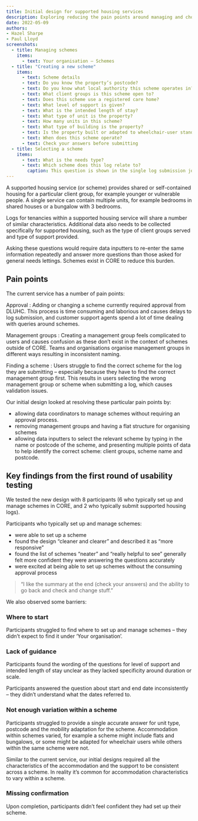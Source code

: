 ```yaml
---
title: Initial design for supported housing services
description: Exploring reducing the pain points around managing and choosing services.
date: 2022-05-09
authors:
- Hazel Sharpe
- Paul Lloyd
screenshots:
  - title: Managing schemes
    items:
      - text: Your organisation – Schemes
  - title: "Creating a new scheme"
    items:
      - text: Scheme details
      - text: Do you know the property’s postcode?
      - text: Do you know what local authority this scheme operates in?
      - text: What client groups is this scheme open to?
      - text: Does this scheme use a registered care home?
      - text: What level of support is given?
      - text: What is the intended length of stay?
      - text: What type of unit is the property?
      - text: How many units in this scheme?
      - text: What type of building is the property?
      - text: Is the property built or adapted to wheelchair-user standards
      - text: When does this scheme operate?
      - text: Check your answers before submitting
  - title: Selecting a scheme
    items:
      - text: What is the needs type?
      - text: Which scheme does this log relate to?
        caption: This question is shown in the single log submission journey if the data inputter selects ‘Supported housing’ for the needs type.
---
```


A supported housing service (or scheme) provides shared or self-contained housing for a particular client group, for example younger or vulnerable people. A single service can contain multiple units, for example bedrooms in shared houses or a bungalow with 3 bedrooms.

Logs for tenancies within a supported housing service will share a number of similar characteristics. Additional data also needs to be collected specifically for supported housing, such as the type of client groups served and type of support provided.

Asking these questions would require data inputters to re-enter the same information repeatedly and answer more questions than those asked for general needs lettings. Schemes exist in CORE to reduce this burden.

## Pain points

The current service has a number of pain points:

Approval
: Adding or changing a scheme currently required approval from DLUHC. This process is time consuming and laborious and causes delays to log submission, and customer support agents spend a lot of time dealing with queries around schemes.

Management groups
: Creating a management group feels complicated to users and causes confusion as these don’t exist in the context of schemes outside of CORE. Teams and organisations organise management groups in different ways resulting in inconsistent naming.

Finding a scheme
: Users struggle to find the correct scheme for the log they are submitting – especially because they have to find the correct management group first. This results in users selecting the wrong management group or scheme when submitting a log, which causes validation issues.

Our initial design looked at resolving these particular pain points by:

* allowing data coordinators to manage schemes without requiring an approval process.
* removing management groups and having a flat structure for organising schemes
* allowing data inputters to select the relevant scheme by typing in the name or postcode of the scheme, and presenting multiple points of data to help identify the correct scheme: client groups, scheme name and postcode.

## Key findings from the first round of usability testing

We tested the new design with 8 participants (6 who typically set up and manage schemes in CORE, and 2 who typically submit supported housing logs).

Participants who typically set up and manage schemes:

* were able to set up a scheme
* found the design “cleaner and clearer” and described it as “more responsive”
* found the list of schemes “neater” and “really helpful to see”
generally felt more confident they were answering the questions accurately
* were excited at being able to set up schemes without the consuming approval process

> “I like the summary at the end (check your answers) and the ability to go back and check and change stuff.”

We also observed some barriers:

### Where to start

Participants struggled to find where to set up and manage schemes – they didn’t expect to find it under ‘Your organisation’.

### Lack of guidance

Participants found the wording of the questions for level of support and intended length of stay unclear as they lacked specificity around duration or scale.

Participants answered the question about start and end date inconsistently – they didn’t understand what the dates referred to.

### Not enough variation within a scheme

Participants struggled to provide a single accurate answer for unit type, postcode and the mobility adaptation for the scheme. Accommodation within schemes varied, for example a scheme might include flats and bungalows, or some might be adapted for wheelchair users while others within the same scheme were not.

Similar to the current service, our initial designs required all the characteristics of the accommodation and the support to be consistent across a scheme. In reality it’s common for accommodation characteristics to vary within a scheme.

### Missing confirmation

Upon completion, participants didn’t feel confident they had set up their scheme.
